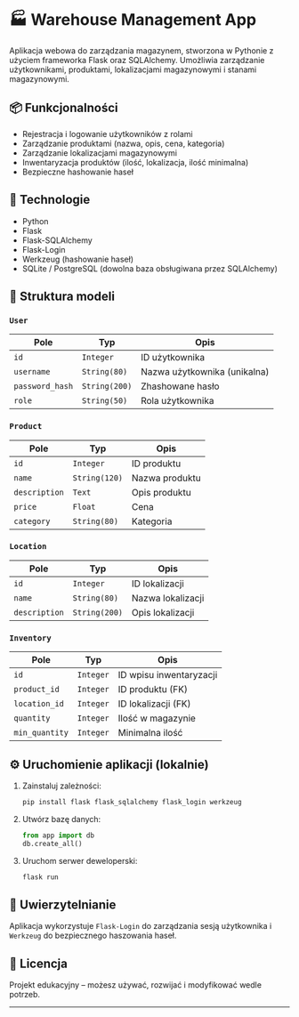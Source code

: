 # 🏭 Warehouse Management App

Aplikacja webowa do zarządzania magazynem, stworzona w Pythonie z użyciem frameworka Flask oraz SQLAlchemy. Umożliwia zarządzanie użytkownikami, produktami, lokalizacjami magazynowymi i stanami magazynowymi.

## 📦 Funkcjonalności

- Rejestracja i logowanie użytkowników z rolami
- Zarządzanie produktami (nazwa, opis, cena, kategoria)
- Zarządzanie lokalizacjami magazynowymi
- Inwentaryzacja produktów (ilość, lokalizacja, ilość minimalna)
- Bezpieczne hashowanie haseł

## 🧱 Technologie

- Python
- Flask
- Flask-SQLAlchemy
- Flask-Login
- Werkzeug (hashowanie haseł)
- SQLite / PostgreSQL (dowolna baza obsługiwana przez SQLAlchemy)

## 📁 Struktura modeli

### `User`
| Pole         | Typ           | Opis                          |
|--------------|----------------|-------------------------------|
| `id`         | `Integer`     | ID użytkownika                |
| `username`   | `String(80)`  | Nazwa użytkownika (unikalna) |
| `password_hash` | `String(200)` | Zhashowane hasło           |
| `role`       | `String(50)`  | Rola użytkownika              |

### `Product`
| Pole         | Typ           | Opis                          |
|--------------|----------------|-------------------------------|
| `id`         | `Integer`     | ID produktu                   |
| `name`       | `String(120)` | Nazwa produktu                |
| `description`| `Text`        | Opis produktu                 |
| `price`      | `Float`       | Cena                          |
| `category`   | `String(80)`  | Kategoria                     |

### `Location`
| Pole         | Typ           | Opis                          |
|--------------|----------------|-------------------------------|
| `id`         | `Integer`     | ID lokalizacji                |
| `name`       | `String(80)`  | Nazwa lokalizacji             |
| `description`| `String(200)` | Opis lokalizacji              |

### `Inventory`
| Pole         | Typ           | Opis                          |
|--------------|----------------|-------------------------------|
| `id`         | `Integer`     | ID wpisu inwentaryzacji       |
| `product_id` | `Integer`     | ID produktu (FK)              |
| `location_id`| `Integer`     | ID lokalizacji (FK)           |
| `quantity`   | `Integer`     | Ilość w magazynie             |
| `min_quantity`| `Integer`    | Minimalna ilość               |

## ⚙️ Uruchomienie aplikacji (lokalnie)

1. Zainstaluj zależności:
    ```bash
    pip install flask flask_sqlalchemy flask_login werkzeug
    ```

2. Utwórz bazę danych:
    ```python
    from app import db
    db.create_all()
    ```

3. Uruchom serwer deweloperski:
    ```bash
    flask run
    ```

## 🔐 Uwierzytelnianie

Aplikacja wykorzystuje `Flask-Login` do zarządzania sesją użytkownika i `Werkzeug` do bezpiecznego haszowania haseł.


## 📄 Licencja

Projekt edukacyjny – możesz używać, rozwijać i modyfikować wedle potrzeb.

---

